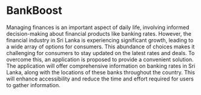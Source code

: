 # BankBoost

Managing finances is an important aspect of daily life, involving informed decision-making
about financial products like banking rates. However, the financial industry in Sri Lanka is
experiencing significant growth, leading to a wide array of options for consumers. This
abundance of choices makes it challenging for consumers to stay updated on the latest rates
and deals. To overcome this, an application is proposed to provide a convenient solution. The
application will offer comprehensive information on banking rates in Sri Lanka, along with the
locations of these banks throughout the country. This will enhance accessibility and reduce the
time and effort required for users to gather information.
